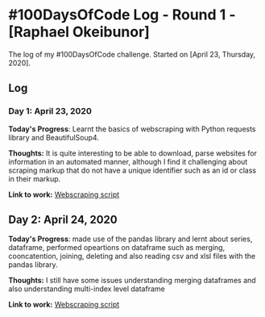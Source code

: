 # #100DaysOfCode Log - Round 1 - [Raphael Okeibunor]

The log of my #100DaysOfCode challenge. Started on [April 23, Thursday, 2020].

## Log

### Day 1: April 23, 2020

**Today's Progress**: Learnt the basics of webscraping with Python requests library and BeautifulSoup4.

**Thoughts:** It is quite interesting to be able to download, parse websites for information in an automated manner, although I find it challenging about scraping markup that do not have a unique identifier such as an id or class in their markup.

**Link to work:** [Webscraping script](https://github.com/RaphaelNagato/web_scraping_basics)

## Day 2: April 24, 2020

**Today's Progress**: made use of the pandas library and lernt about series, dataframe, performed opeartions on dataframe such as merging, cooncatention, joining, deleting and also reading csv and xlsl files with the pandas library.

**Thoughts:** I still have some issues understanding merging dataframes and also understanding multi-index level dataframe

**Link to work:** [Webscraping script](https://github.com/RaphaelNagato/data_science_basics/blob/master/learning%20pandas.ipynb)
